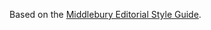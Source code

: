 Based on the [Middlebury Editorial Style Guide](https://middlebury.github.io/styleguide/editorial/).
